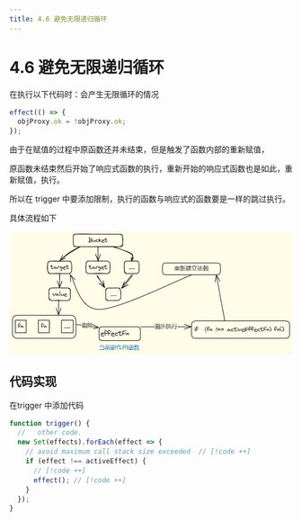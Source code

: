 ```yaml
---
title: 4.6 避免无限递归循环
---
```


# 4.6 避免无限递归循环

在执行以下代码时：会产生无限循环的情况

```javascript
effect(() => {
  objProxy.ok = !objProxy.ok;
});
```

由于在赋值的过程中原函数还并未结束，但是触发了函数内部的重新赋值，

原函数未结束然后开始了响应式函数的执行，重新开始的响应式函数也是如此，重新赋值，执行。

所以在 trigger 中要添加限制，执行的函数与响应式的函数要是一样的跳过执行。

具体流程如下

![avoidInfiniteRecursion.png](./images/avoidInfiniteRecursion.png)

## 代码实现

在trigger 中添加代码

```typescript
function trigger() {
  //   other code.
  new Set(effects).forEach(effect => {
    // avoid maximum call stack size exceeded  // [!code ++]
    if (effect !== activeEffect) {
      // [!code ++]
      effect(); // [!code ++]
    }
  });
}
```
